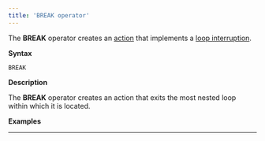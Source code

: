 ```yaml
---
title: 'BREAK operator'
---
```


The **BREAK** operator creates an [action](Actions.md) that implements a [loop interruption](Interruption_BREAK_.md).

**Syntax**

    BREAK

**Description**

The **BREAK** operator creates an action that exits the most nested loop within which it is located.

**Examples**

********************


  
